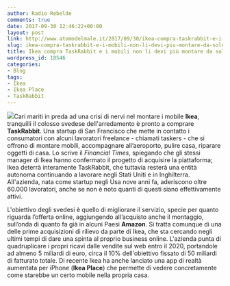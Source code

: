 ```yaml
---
author: Radio Rebelde
comments: true
date: 2017-09-30 12:46:22+00:00
layout: post
link: http://www.atomodelmale.it/2017/09/30/ikea-compra-taskrabbit-e-i-mobili-non-li-devi-piu-montare-da-solo/
slug: ikea-compra-taskrabbit-e-i-mobili-non-li-devi-piu-montare-da-solo
title: Ikea compra TaskRabbit e i mobili non li devi più montare da solo
wordpress_id: 18546
categories:
- Blog
tags:
- Ikea
- Ikea Place
- TaskRabbit
---
```


![](http://www.atomodelmale.it/wp-content/uploads/2017/09/download-2-300x134.jpg)Cari mariti in preda ad una crisi di nervi nel montare i mobile **Ikea**, tranquilli il colosso svedese dell'arredamento è pronto a comprare **TaskRabbit**. Una startup di San Francisco che mette in contatto i consumatori con alcuni lavoratori freelance - chiamati taskers - che si offrono di montare mobili, accompagnare all’aeroporto, pulire casa, riparare oggetti di casa.
Lo scrive il _Financial Times_, spiegando che gli stessi manager di Ikea hanno confermato il progetto di acquisire la piattaforma; Ikea deterrà interamente TaskRabbit, che tuttavia resterà una entità autonoma continuando a lavorare negli Stati Uniti e in Inghilterra. All'azienda, nata come startup negli Usa nove anni fa, aderiscono oltre 60.000 lavoratori, anche se non è noto quanti di questi siano effettivamente attivi.



L'obiettivo degli svedesi è quello di migliorare il servizio, specie per quanto riguarda l’offerta online, aggiungendo all’acquisto anche il montaggio, sull’onda di quanto fa già in alcuni Paesi **Amazon**.
Si tratta comunque di una delle prime acquisizioni di rilievo da parte di Ikea, che sta cercando negli ultimi tempi di dare una spinta al proprio business online. L'azienda punta di quadruplicare i propri ricavi dalle vendite sul web entro il 2020, portandole ad almeno 5 miliardi di euro, circa il 10% dell'obiettivo fissato di 50 miliardi di fatturato totale. Di recente Ikea ha anche lanciato una app di realtà aumentata per iPhone (**Ikea Place**) che permette di vedere concretamente come starebbe un certo mobile nella propria casa.
